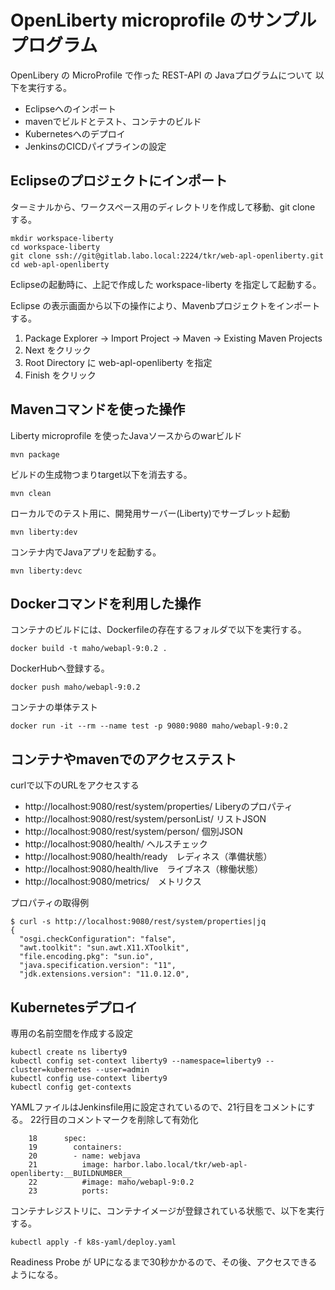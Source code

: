 # OpenLiberty microprofile のサンプルプログラム

OpenLibery の MicroProfile で作った REST-API の Javaプログラムについて
以下を実行する。

* Eclipseへのインポート
* mavenでビルドとテスト、コンテナのビルド
* Kubernetesへのデプロイ
* JenkinsのCICDパイプラインの設定


## Eclipseのプロジェクトにインポート

ターミナルから、ワークスペース用のディレクトリを作成して移動、git clone する。

~~~
mkdir workspace-liberty
cd workspace-liberty
git clone ssh://git@gitlab.labo.local:2224/tkr/web-apl-openliberty.git
cd web-apl-openliberty
~~~

Eclipseの起動時に、上記で作成した workspace-liberty を指定して起動する。

Eclipse の表示画面から以下の操作により、Mavenbプロジェクトをインポートする。

1. Package Explorer -> Import Project -> Maven -> Existing Maven Projects
2. Next をクリック
3. Root Directory に web-apl-openliberty を指定
4. Finish をクリック




## Mavenコマンドを使った操作

Liberty microprofile を使ったJavaソースからのwarビルド

~~~
mvn package
~~~


ビルドの生成物つまりtarget以下を消去する。

~~~
mvn clean
~~~


ローカルでのテスト用に、開発用サーバー(Liberty)でサーブレット起動

~~~
mvn liberty:dev
~~~


コンテナ内でJavaアプリを起動する。

~~~
mvn liberty:devc
~~~




## Dockerコマンドを利用した操作 


コンテナのビルドには、Dockerfileの存在するフォルダで以下を実行する。

~~~
docker build -t maho/webapl-9:0.2 .
~~~

DockerHubへ登録する。

~~~
docker push maho/webapl-9:0.2 
~~~

コンテナの単体テスト

~~~
docker run -it --rm --name test -p 9080:9080 maho/webapl-9:0.2
~~~


## コンテナやmavenでのアクセステスト

curlで以下のURLをアクセスする

* http://localhost:9080/rest/system/properties/ Liberyのプロパティ
* http://localhost:9080/rest/system/personList/ リストJSON
* http://localhost:9080/rest/system/person/ 個別JSON
* http://localhost:9080/health/ ヘルスチェック
* http://localhost:9080/health/ready　レディネス（準備状態）
* http://localhost:9080/health/live　ライブネス（稼働状態）
* http://localhost:9080/metrics/　メトリクス


プロパティの取得例

~~~
$ curl -s http://localhost:9080/rest/system/properties|jq
{
  "osgi.checkConfiguration": "false",
  "awt.toolkit": "sun.awt.X11.XToolkit",
  "file.encoding.pkg": "sun.io",
  "java.specification.version": "11",
  "jdk.extensions.version": "11.0.12.0",
~~~



## Kubernetesデプロイ

専用の名前空間を作成する設定

~~~
kubectl create ns liberty9
kubectl config set-context liberty9 --namespace=liberty9 --cluster=kubernetes --user=admin
kubectl config use-context liberty9
kubectl config get-contexts
~~~

YAMLファイルはJenkinsfile用に設定されているので、21行目をコメントにする。
22行目のコメントマークを削除して有効化

~~~
    18	    spec:
    19	      containers:
    20	      - name: webjava
    21	        image: harbor.labo.local/tkr/web-apl-openliberty:__BUILDNUMBER__        
    22	        #image: maho/webapl-9:0.2
    23	        ports:
~~~


コンテナレジストリに、コンテナイメージが登録されている状態で、以下を実行する。

~~~
kubectl apply -f k8s-yaml/deploy.yaml
~~~

Readiness Probe が UPになるまで30秒かかるので、その後、アクセスできるようになる。






